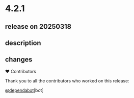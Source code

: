 # 4.2.1

## release on 20250318

## description

## changes

❤️ Contributors

Thank you to all the contributors who worked on this release:

<a class="user-mention notranslate" data-hovercard-type="organization" data-hovercard-url="/orgs/dependabot/hovercard" data-octo-click="hovercard-link-click" data-octo-dimensions="link_type:self" href="https://github.com/dependabot">@dependabot</a>[bot]

